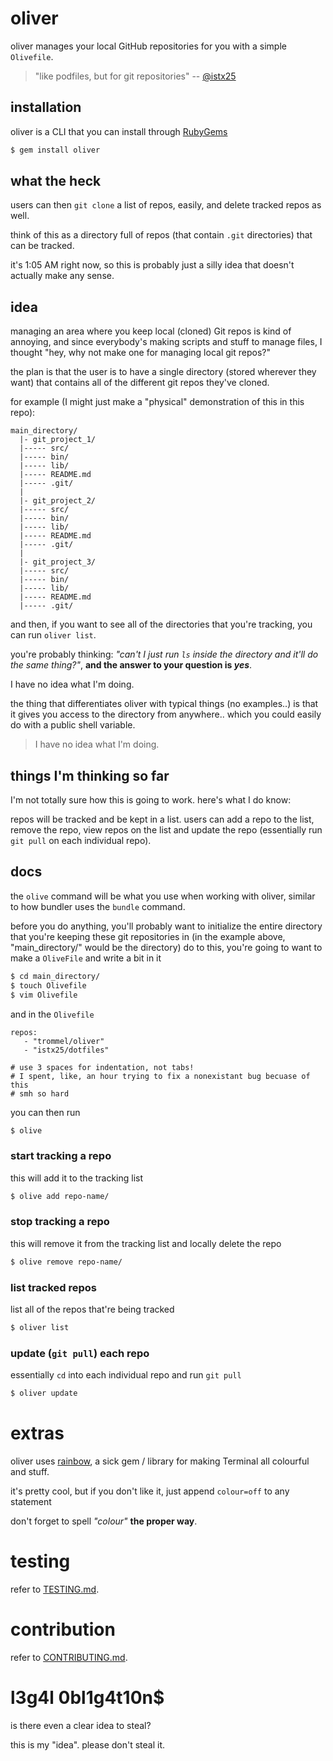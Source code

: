 oliver
======

oliver manages your local GitHub
repositories for you with a simple `Olivefile`.

> "like podfiles, but for git repositories"
-- [@istx25](https://github.com/istx25)

installation
------------

oliver is a CLI that you can install
through [RubyGems](https://rubygems.org)

```bash
$ gem install oliver
```

what the heck
-------------

users can then `git clone` a list of repos, easily,
and delete tracked repos as well.

think of this as a directory full of repos (that contain
  `.git` directories) that can be tracked.

it's 1:05 AM right now, so this is probably just
a silly idea that doesn't actually make any sense.


idea
----

managing an area where you keep local (cloned)
Git repos is kind of annoying, and since everybody's
making scripts and stuff to manage files, I thought
"hey, why not make one for managing local git repos?"

the plan is that the user is to have a single
directory (stored wherever they want) that contains
all of the different git repos they've cloned.

for example (I might just make a "physical"
demonstration of this in this repo):

```
main_directory/
  |- git_project_1/
  |----- src/
  |----- bin/
  |----- lib/
  |----- README.md
  |----- .git/
  |
  |- git_project_2/
  |----- src/
  |----- bin/
  |----- lib/
  |----- README.md
  |----- .git/
  |
  |- git_project_3/
  |----- src/
  |----- bin/
  |----- lib/
  |----- README.md
  |----- .git/
```

and then, if you want to see
all of the directories that
you're tracking, you can run
`oliver list`.

you're probably thinking:
*"can't I just run `ls` inside the directory
and it'll do the same thing?"*, **and the
answer to your question is _yes_**.

I have no idea what I'm doing.

the thing that differentiates oliver with
typical things (no examples..) is that
it gives you access to the directory from
anywhere.. which you could easily do with a public
shell variable.

> I have no idea what I'm doing.


things I'm thinking so far
--------------------------

I'm not totally sure how this
is going to work. here's what I do know:

repos will be tracked and be kept in a list.
users can add a repo to the list, remove the repo,
view repos on the list and update the repo (essentially
  run `git pull` on each individual repo).

docs
----

the `olive` command will be what you use
when working with oliver, similar to how
bundler uses the `bundle` command.

before you do anything, you'll probably
want to initialize the entire directory
that you're keeping these git
repositories in (in the example
  above, "main_directory/" would
  be the directory)
do to this, you're going to want
to make a `OliveFile` and write a bit
in it

```bash
$ cd main_directory/
$ touch Olivefile
$ vim Olivefile
```

and in the `Olivefile`

```vim
repos:
   - "trommel/oliver"
   - "istx25/dotfiles"
   
# use 3 spaces for indentation, not tabs!
# I spent, like, an hour trying to fix a nonexistant bug becuase of this
# smh so hard
```

you can then run

```bash
$ olive
```

### start tracking a repo

this will add it to the tracking list

```bash
$ olive add repo-name/
```
### stop tracking a repo

this will remove it from the tracking list
and locally delete the repo

```bash
$ olive remove repo-name/
```

### list tracked repos

list all of the repos that're being tracked

```bash
$ oliver list
```

### update (`git pull`) each repo

essentially `cd` into each individual
repo and run `git pull`

```bash
$ oliver update
```

extras
======

oliver uses [rainbow](https://github.com/sickill/rainbow),
a sick gem / library for making Terminal all colourful and stuff.

it's pretty cool, but if you don't like it, just
append `colour=off` to any statement

don't forget to spell *"colour"* **the proper way**.

testing
=======

refer to
[TESTING.md](https://github.com/trommel/oliver/blob/master/spec/TESTING.md).

contribution
============

refer to
[CONTRIBUTING.md](https://github.com/trommel/oliver/blob/master/spec/CONTRIBUTING.md).


l3g4l 0bl1g4t10n$
=================

is there even a clear idea to steal?

this is my "idea". please don't steal it.
